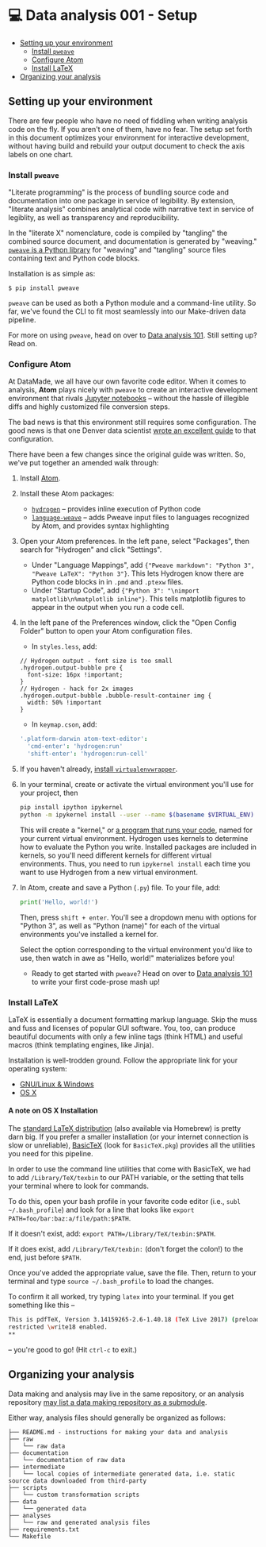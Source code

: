 # 💻 Data analysis 001 - Setup

- [Setting up your environment](#setting-up-your-environment)
  - [Install `pweave`](#install-pweave)
  - [Configure Atom](#configure-atom)
  - [Install LaTeX](#install-latex)
- [Organizing your analysis](#organizing-your-analysis)

## Setting up your environment

There are few people who have no need of fiddling when writing analysis code
on the fly. If you aren't one of them, have no fear. The setup set forth in this
document optimizes your environment for interactive development, without having
build and rebuild your output document to check the axis labels on one chart.

### Install `pweave`

"Literate programming" is the process of bundling source code and documentation
into one package in service of legibility. By extension, "literate analysis"
combines analytical code with narrative text in service of legiblity, as well
as transparency and reproducibility.

In the "literate X" nomenclature, code is compiled by "tangling" the combined
source document, and documentation is generated by "weaving." [`pweave` is a
Python library](http://mpastell.com/pweave/) for "weaving" and "tangling" source
files containing text and Python code blocks.

Installation is as simple as:

```
$ pip install pweave
```

`pweave` can be used as both a Python module and a command-line utility. So far,
we've found the CLI to fit most seamlessly into our Make-driven data pipeline.

For more on using `pweave`, head on over to [Data analysis 101](/using-the-toolkit.md).
Still setting up? Read on.

### Configure Atom

At DataMade, we all have our own favorite code editor. When it comes to analysis,
**Atom** plays nicely with `pweave` to create an interactive development environment
that rivals [Jupyter notebooks](https://jupyter.org/) – without the hassle of
illegible diffs and highly customized file conversion steps.

The bad news is that this environment still requires some configuration. The
good news is that one Denver data scientist [wrote an excellent guide](http://protips.maxmasnick.com/literate-python-setup-with-pweave-and-atom)
to that configuration.

There have been a few changes since the original guide was written. So, we've
put together an amended walk through:

1. Install [Atom](http://atom.io/).
2. Install these Atom packages:
    - [`hydrogen`](https://atom.io/packages/Hydrogen) – provides inline execution of Python code
    - [`language-weave`](https://atom.io/packages/language-weave) – adds Pweave input files to languages recognized by Atom, and provides syntax highlighting
3. Open your Atom preferences. In the left pane, select "Packages", then search for "Hydrogen" and click "Settings".
    - Under "Language Mappings", add `{"Pweave markdown": "Python 3", "Pweave LaTeX": "Python 3"}`. This lets Hydrogen know there are Python code blocks in in `.pmd` and `.ptexw` files.
    - Under "Startup Code", add `{"Python 3": "\nimport matplotlib\n%matplotlib inline"}`. This tells matplotlib figures to appear in the output when you run a code cell.
4. In the left pane of the Preferences window, click the "Open Config Folder" button to open your Atom configuration files.
    - In `styles.less`, add:

    ```less
    // Hydrogen output - font size is too small
    .hydrogen.output-bubble pre {
      font-size: 16px !important;
    }
    // Hydrogen - hack for 2x images
    .hydrogen.output-bubble .bubble-result-container img {
      width: 50% !important
    }
    ```
    - In `keymap.cson`, add:

    ```cson
    '.platform-darwin atom-text-editor':
      'cmd-enter': 'hydrogen:run'
      'shift-enter': 'hydrogen:run-cell'
    ```
5. If you haven't already, [install `virtualenvwrapper`](https://virtualenvwrapper.readthedocs.io/en/latest/install.html#basic-installation).
6. In your terminal, create or activate the virtual environment you'll use for your project, then

    ```bash
    pip install ipython ipykernel
    python -m ipykernel install --user --name $(basename $VIRTUAL_ENV) --display-name "Python ($(basename $VIRTUAL_ENV))"
    ```

    This will create a "kernel," or [a program that runs your code](https://jupyter-client.readthedocs.io/en/latest/kernels.html#making-kernels-for-jupyter), named for your current virtual environment. Hydrogen uses kernels to determine how to evaluate the Python you write. Installed packages are included in kernels, so you'll need different kernels for different virtual environments. Thus, you need to run `ipykernel install` each time you want to use Hydrogen from a new virtual environment.

8. In Atom, create and save a Python (`.py`) file. To your file, add:

    ```python
    print('Hello, world!')
    ```

    Then, press `shift + enter`. You'll see a dropdown menu with options for "Python 3", as well as "Python (name)" for each of the virtual environments you've installed a kernel for.

    Select the option corresponding to the virtual environment you'd like to use, then watch in awe as "Hello, world!" materializes before you!
    - Ready to get started with `pweave`? Head on over to [Data analysis 101](/using-the-toolkit.md) to write your first code-prose mash up!

### Install LaTeX

LaTeX is essentially a document formatting markup language. Skip the muss
and fuss and licenses of popular GUI software. You, too, can produce beautiful
documents with only a few inline tags (think HTML) and useful macros (think
templating engines, like Jinja).

Installation is well-trodden ground. Follow the appropriate link for your
operating system:

- [GNU/Linux & Windows](http://www.tug.org/texlive/)
- [OS X](http://www.tug.org/mactex/)

#### A note on OS X Installation

The [standard LaTeX distribution](http://www.tug.org/mactex/) (also available via Homebrew) is pretty darn big. If you prefer a smaller installation (or your internet connection is slow or unreliable), [BasicTeX](http://www.tug.org/mactex/morepackages.html) (look for `BasicTeX.pkg`) provides all the utilities you need for this pipeline.

In order to use the command line utilities that come with BasicTeX, we had to add `/Library/TeX/texbin` to our PATH variable, or the setting that tells your terminal where to look for commands.

To do this, open your bash profile in your favorite code editor (i.e., `subl ~/.bash_profile`) and look for a line that looks like `export PATH=foo/bar:baz:a/file/path:$PATH`.

If it doesn't exist, add: `export PATH=/Library/TeX/texbin:$PATH`.

If it does exist, add `/Library/TeX/texbin:` (don't forget the colon!) to the end, just before `$PATH`.

Once you've added the appropriate value, save the file. Then, return to your terminal and type `source ~/.bash_profile` to load the changes.

To confirm it all worked, try typing `latex` into your terminal. If you get something like this –

```bash
This is pdfTeX, Version 3.14159265-2.6-1.40.18 (TeX Live 2017) (preloaded format=latex)
restricted \write18 enabled.
**
```

– you're good to go! (Hit `ctrl-c` to exit.)

## Organizing your analysis

Data making and analysis may live in the same repository, or an analysis
repository [may list a data making repository as a submodule](https://github.com/City-Bureau/chicago-lead).

Either way, analysis files should generally be organized as follows:

```
├── README.md - instructions for making your data and analysis
├── raw
│   └── raw data
├── documentation
│   └── documentation of raw data
├── intermediate
│   └── local copies of intermediate generated data, i.e. static source data downloaded from third-party
├── scripts
│   └── custom transformation scripts
├── data
│   └── generated data
├── analyses
│   └── raw and generated analysis files
├── requirements.txt
└── Makefile
```

